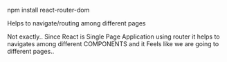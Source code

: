 npm install react-router-dom

Helps to navigate/routing among different pages

Not exactly.. Since React is Single Page Application
using router it helps to navigates among different COMPONENTS
and it Feels like we are going to different pages..
